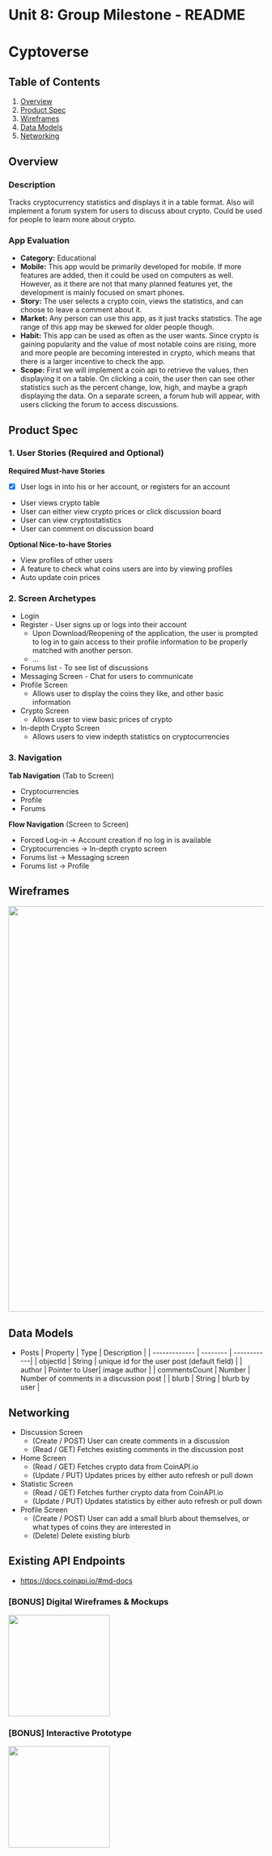 Unit 8: Group Milestone - README
===

# Cyptoverse

## Table of Contents
1. [Overview](#Overview)
1. [Product Spec](#Product-Spec)
1. [Wireframes](#Wireframes)
1. [Data Models](#Data-Models)
1. [Networking](#Networking)

## Overview
### Description
Tracks cryptocurrency statistics and displays it in a table format. Also will implement a forum system for users to discuss about crypto. Could be used for people to learn more about crypto.

### App Evaluation
- **Category:** Educational
- **Mobile:** This app would be primarily developed for mobile. If more features are added, then it could be used on computers as well. However, as it there are not that many planned features yet, the development is mainly focused on smart phones.
- **Story:** The user selects a crypto coin, views the statistics, and can choose to leave a comment about it.
- **Market:** Any person can use this app, as it just tracks statistics. The age range of this app may be skewed for older people though.
- **Habit:** This app can be used as often as the user wants. Since crypto is gaining popularity and the value of most notable coins are rising, more and more people are becoming interested in crypto, which means that there is a larger incentive to check the app.
- **Scope:** First we will implement a coin api to retrieve the values, then displaying it on a table. On clicking a coin, the user then can see other statistics such as the percent change, low, high, and maybe a graph displaying the data. On a separate screen, a forum hub will appear, with users clicking the forum to access discussions.

## Product Spec
### 1. User Stories (Required and Optional)

**Required Must-have Stories**

* [X] User logs in into his or her account, or registers for an account
* User views crypto table
* User can either view crypto prices or click discussion board
* User can view cryptostatistics
* User can comment on discussion board

**Optional Nice-to-have Stories**

* View profiles of other users
* A feature to check what coins users are into by viewing profiles
* Auto update coin prices

### 2. Screen Archetypes

* Login 
* Register - User signs up or logs into their account
   * Upon Download/Reopening of the application, the user is prompted to log in to gain access to their profile information to be properly matched with another person. 
   * ...
* Forums list - To see list of discussions
* Messaging Screen - Chat for users to communicate
* Profile Screen 
   * Allows user to display the coins they like, and other basic information
* Crypto Screen
   * Allows user to view basic prices of crypto
* In-depth Crypto Screen
   * Allows users to view indepth statistics on cryptocurrencies

### 3. Navigation

**Tab Navigation** (Tab to Screen)

* Cryptocurrencies
* Profile
* Forums


**Flow Navigation** (Screen to Screen)
* Forced Log-in -> Account creation if no log in is available
* Cryptocurrencies -> In-depth crypto screen
* Forums list -> Messaging screen
* Forums list -> Profile

## Wireframes
<img src="https://i.imgur.com/9CrjH1K.jpg" width=800><br>

## Data Models
  * Posts
     | Property      | Type     | Description |
     | ------------- | -------- | ------------|
     | objectId      | String   | unique id for the user post (default field) |
     | author        | Pointer to User| image author |
     | commentsCount | Number   | Number of comments in a discussion post |
     | blurb         | String   | blurb by user |

  
## Networking
 * Discussion Screen
    * (Create / POST) User can create comments in a discussion
    * (Read / GET) Fetches existing comments in the discussion post 
 * Home Screen
    * (Read / GET) Fetches crypto data from CoinAPI.io
    * (Update / PUT) Updates prices by either auto refresh or pull down 
 * Statistic Screen
    * (Read / GET) Fetches further crypto data from CoinAPI.io
    * (Update / PUT) Updates statistics by either auto refresh or pull down
 * Profile Screen
    * (Create / POST) User can add a small blurb about themselves, or what types of coins they are interested in
    * (Delete) Delete existing blurb

 ## Existing API Endpoints
  * https://docs.coinapi.io/#md-docs

### [BONUS] Digital Wireframes & Mockups
<img src="https://i.imgur.com/lYHn37F.jpg" height=200>

### [BONUS] Interactive Prototype
<img src="https://i.imgur.com/AiKfE5g.gif" width=200>
